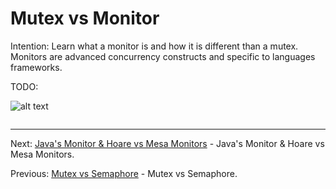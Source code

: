 # Mutex vs Monitor

Intention: Learn what a monitor is and how it is different than a mutex. Monitors are advanced concurrency constructs and 
specific to languages frameworks.

TODO:

![alt text](../../etc/multithreading/img.png "Img")

```java

```

<hr>

Next: [Java's Monitor & Hoare vs Mesa Monitors](chapter_12.md "Java's Monitor & Hoare vs Mesa Monitors") - 
Java's Monitor & Hoare vs Mesa Monitors.

Previous: [Mutex vs Semaphore](chapter_10.md "Mutex vs Semaphore") - Mutex vs Semaphore.